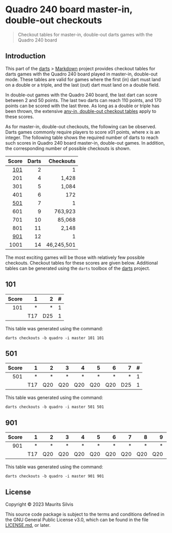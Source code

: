 # Quadro 240 board master-in, double-out checkouts

> Checkout tables for master-in, double-out darts games with the Quadro 240 board

## Introduction

This part of the [darts](https://github.com/mauritssilvis/darts) > [Markdown](../..) project provides checkout tables for darts games with the Quadro 240 board played in master-in, double-out mode.
These tables are valid for games where the first (in) dart must land on a double or a triple, and the last (out) dart must land on a double field.

In double-out games with the Quadro 240 board, the last dart can score between 2 and 50 points.
The last two darts can reach 110 points, and 170 points can be scored with the last three.
As long as a double or triple has been thrown, the extensive [any-in, double-out checkout tables](Quadro_any_in_double_out.md) apply to these scores.

As for master-in, double-out checkouts, the following can be observed.
Darts games commonly require players to score x01 points, where x is an integer.
The following table shows the required number of darts to reach such scores in Quadro 240 board master-in, double-out games.
In addition, the corresponding number of possible checkouts is shown.

|       Score | Darts |  Checkouts |
|------------:|------:|-----------:|
| [101](#101) |     2 |          1 |
|         201 |     4 |      1,428 |
|         301 |     5 |      1,084 |
|         401 |     6 |        172 |
| [501](#501) |     7 |          1 |
|         601 |     9 |    763,923 |
|         701 |    10 |     85,068 |
|         801 |    11 |      2,148 |
| [901](#901) |    12 |          1 |
|        1001 |    14 | 46,245,501 |

The most exciting games will be those with relatively few possible checkouts.
Checkout tables for these scores are given below.
Additional tables can be generated using the `darts` toolbox of the [darts](https://github.com/mauritssilvis/darts) project.

## 101

| Score |   1 |   2 | # |
|------:|----:|----:|--:|
|   101 |   * |   * | 1 |
|       | T17 | D25 | 1 |

This table was generated using the command:

```shell
darts checkouts -b quadro -i master 101 101
```

## 501

| Score |   1 |   2 |   3 |   4 |   5 |   6 |   7 | # |
|------:|----:|----:|----:|----:|----:|----:|----:|--:|
|   501 |   * |   * |   * |   * |   * |   * |   * | 1 |
|       | T17 | Q20 | Q20 | Q20 | Q20 | Q20 | D25 | 1 |

This table was generated using the command:

```shell
darts checkouts -b quadro -i master 501 501
```

## 901

| Score |   1 |   2 |   3 |   4 |   5 |   6 |   7 |   8 |   9 |  10 |  11 |  12 | # |
|------:|----:|----:|----:|----:|----:|----:|----:|----:|----:|----:|----:|----:|--:|
|   901 |   * |   * |   * |   * |   * |   * |   * |   * |   * |   * |   * |   * | 1 |
|       | T17 | Q20 | Q20 | Q20 | Q20 | Q20 | Q20 | Q20 | Q20 | Q20 | Q20 | D25 | 1 |

This table was generated using the command:

```shell
darts checkouts -b quadro -i master 901 901
```

## License

Copyright © 2023 Maurits Silvis

This source code package is subject to the terms and conditions defined in the GNU General Public License v3.0, which can be found in the file [LICENSE.md](../../../LICENSE.md), or later.
